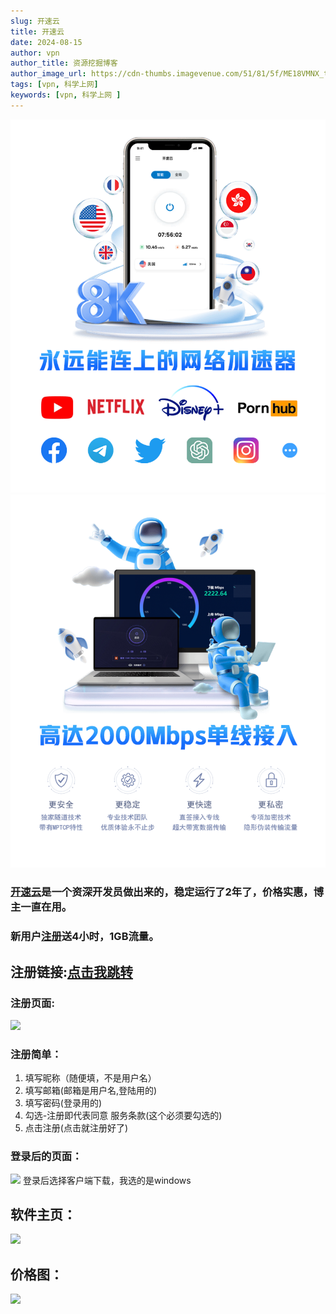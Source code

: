 ```yaml
---
slug: 开速云
title: 开速云
date: 2024-08-15
author: vpn
author_title: 资源挖掘博客
author_image_url: https://cdn-thumbs.imagevenue.com/51/81/5f/ME18VMNX_t.jpg
tags: [vpn, 科学上网]
keywords: [vpn, 科学上网 ]
---
```

![](./img/swiper.png)
![](./img/swiper1.png)

### [开速云](https://kaisuyun.com/auth/register?code=8WRj)是一个资深开发员做出来的，稳定运行了2年了，价格实惠，博主一直在用。

### 新用户[注册](https://kaisuyun.com/auth/register?code=8WRj)送4小时，1GB流量。

## 注册链接:[点击我跳转](https://kaisuyun.com/auth/register?code=8WRj)
### 注册页面:
![](https://cdn-thumbs.imagevenue.com/ce/bd/3c/ME18YEX5_t.PNG)

### 注册简单：
1. 填写昵称（随便填，不是用户名）
2. 填写邮箱(邮箱是用户名,登陆用的)
3. 填写密码(登录用的)
4. 勾选-注册即代表同意 服务条款(这个必须要勾选的)
5. 点击注册(点击就注册好了)

### 登录后的页面：
![](https://cdn-thumbs.imagevenue.com/1a/82/08/ME18YEX3_t.PNG)
登录后选择客户端下载，我选的是windows

## 软件主页：
![](https://cdn-thumbs.imagevenue.com/4e/d5/cf/ME18YEX4_t.PNG)

## 价格图：
![](https://cdn-thumbs.imagevenue.com/16/ad/f3/ME18YEX2_t.PNG)












